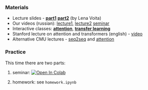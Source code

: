 ### Materials
* Lecture slides - [__part1__](https://github.com/yandexdataschool/nlp_course/blob/d7df7ebe30c8bcf662ec246e36ac0ed8115236c2/resources/slides/nlp19_04_seq2seq_attention.pdf) [__part2__](https://drive.google.com/file/d/1ueMYgH3qhsjn3X6K_mcnMvYjjh9Zvl01/view) (by Lena Voita)
* Our videos (russian): [lecture1](https://yadi.sk/i/CX1M4cKnTuC3kg), [lecture2](https://yadi.sk/i/81nP3AcDIrBE5g) [seminar](https://yadi.sk/i/b_64Rs1anbTx9A)
* Interactive classes: [__attention__](https://lena-voita.github.io/nlp_course/seq2seq_and_attention.html), [__transfer learning__](https://lena-voita.github.io/nlp_course/transfer_learning.html)
* Stanford lecture on attention and transformers (english) - [video](https://www.youtube.com/watch?v=5vcj8kSwBCY)
* Alternative CMU lectures - [seq2seq](https://www.youtube.com/watch?v=aHkgjfKvIhk&list=PL8PYTP1V4I8Ba7-rY4FoB4-jfuJ7VDKEE&index=20) and [attention](https://www.youtube.com/watch?v=ullLRKZ99qQ&index=21&list=PL8PYTP1V4I8Ba7-rY4FoB4-jfuJ7VDKEE)

### Practice
This time there are two parts:

1. seminar: [![Open In Colab](https://colab.research.google.com/assets/colab-badge.svg)](https://colab.research.google.com/github/yandexdataschool/practical_dl/blob/fall22/week06_attention/seminar.ipynb)

2. homework: see `homework.ipynb`
